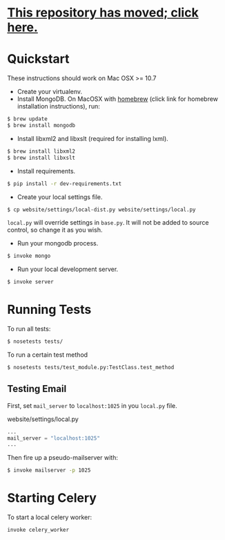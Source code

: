 [This repository has moved; click here.](http://github.com/CenterForOpenScience/openscienceframework/)
===========================

Quickstart
==========

These instructions should work on Mac OSX >= 10.7

- Create your virtualenv.
- Install MongoDB. On MacOSX with [homebrew](http://brew.sh/) (click link for homebrew installation instructions), run:

```bash
$ brew update 
$ brew install mongodb
```

- Install libxml2 and libxslt (required for installing lxml).

```bash
$ brew install libxml2
$ brew install libxslt
```

- Install requirements.

```bash
$ pip install -r dev-requirements.txt
```

- Create your local settings file.

```bash
$ cp website/settings/local-dist.py website/settings/local.py
```

`local.py` will override settings in `base.py`. It will not be added to source control, so change it as you wish.

- Run your mongodb process.

```bash
$ invoke mongo
```

- Run your local development server.

```bash
$ invoke server
```

Running Tests
=============

To run all tests:

```bash
$ nosetests tests/
```

To run a certain test method

```bash
$ nosetests tests/test_module.py:TestClass.test_method
```

Testing Email
-------------

First, set `mail_server` to `localhost:1025` in you `local.py` file.

website/settings/local.py

```python
...
mail_server = "localhost:1025"
...
```

Then fire up a pseudo-mailserver with:

```bash
$ invoke mailserver -p 1025
```

Starting Celery
===============

To start a local celery worker:

```bash
invoke celery_worker
```


